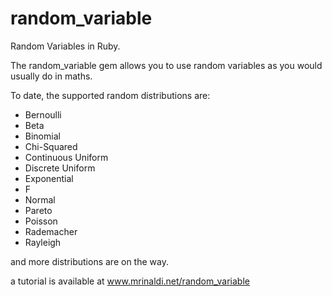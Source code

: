 random_variable
===============

Random Variables in Ruby.

The random_variable gem allows you to use random variables as you would usually do in maths.

To date, the supported random distributions are:
- Bernoulli
- Beta
- Binomial
- Chi-Squared
- Continuous Uniform
- Discrete Uniform
- Exponential
- F
- Normal
- Pareto
- Poisson
- Rademacher
- Rayleigh

and more distributions are on the way.

a tutorial is available at www.mrinaldi.net/random_variable

